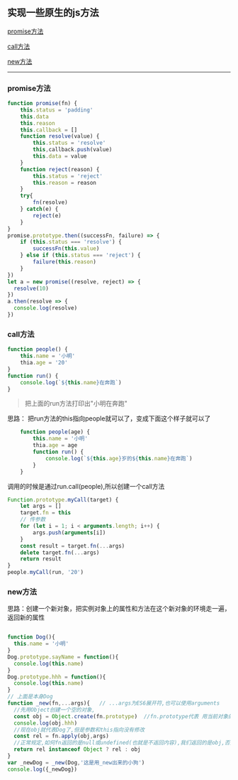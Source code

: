 ## 实现一些原生的js方法

[promise方法](#promise)

[call方法](#call)

[new方法](#new)

---

<span id="promise"></span>
### promise方法

```javascript
function promise(fn) {
    this.status = 'padding'
    this.data
    this.reason
    this.callback = []
    function resolve(value) {
        this.status = 'resolve'
        this,callback.push(value)
        this.data = value
    }
    function reject(reason) {
        this.status = 'reject'
        this.reason = reason
    }
    try{
        fn(resolve)
    } catch(e) {
        reject(e)
    }
}
promise.prototype.then((successFn, failure) => {
    if (this.status === 'resolve') {
        successFn(this.value)
    } else if (this.status === 'reject') {
        failure(this.reason)
    }
})
let a = new promise((resolve, reject) => {
  resolve(10)
})
a.then(resolve => {
  console.log(resolve)
})

```

<span id="call"></span>
### call方法

```javascript
function people() {
    this.name = '小明'
    thia.age = '20'
}
function run() {
    console.log(`${this.name}在奔跑`) 
}
```
>把上面的run方法打印出"小明在奔跑"

思路： 把run方法的this指向people就可以了，变成下面这个样子就可以了

```javascript
    function people(age) {
        this.name = '小明'
        thia.age = age
        function run() {
            console.log(`${this.age}岁的${this.name}在奔跑`)
        }
    }
```

调用的时候是通过run.call(people),所以创建一个call方法

```javascript
Function.prototype.myCall(target) {
    let args = []
    target.fn = this
    // 传参数
    for (let i = 1; i < arguments.length; i++) {
        args.push(arguments[i])
    }
    const result = target.fn(...args)
    delete target.fn(...args)
    return result
}
people.myCall(run, '20')
```
<span id="new"></span>
### new方法

思路：创建一个新对象，把实例对象上的属性和方法在这个新对象的环境走一遍，返回新的属性

```javascript

function Dog(){
  this.name = '小明'
}
Dog.prototype.sayName = function(){
  console.log(this.name)
}
Dog.prototype.hhh = function(){
  console.log(this.name)
}
// 上面是本身Dog
function _new(fn,...args){   // ...args为ES6展开符,也可以使用arguments
  //先用Object创建一个空的对象,
  const obj = Object.create(fn.prototype)  //fn.prototype代表 用当前对象的原型去创建
  console.log(obj.hhh)
  //现在obj就代表Dog了,但是参数和this指向没有修改
  const rel = fn.apply(obj,args)
  //正常规定,如何fn返回的是null或undefined(也就是不返回内容),我们返回的是obj,否则返回rel
  return rel instanceof Object ? rel : obj
}
var _newDog = _new(Dog,'这是用_new出来的小狗')
console.log({_newDog})

```